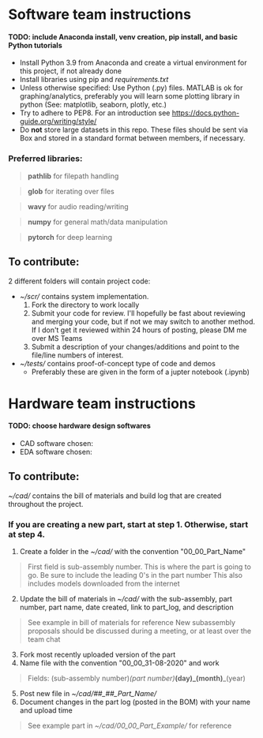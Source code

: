 # Software team instructions

#### TODO: include Anaconda install, venv creation, pip install, and basic Python tutorials
* Install Python 3.9 from Anaconda and create a virtual environment for this project, if not already done
* Install libraries using pip and *requirements.txt*
* Unless otherwise specified: Use Python (.py) files. MATLAB is ok for graphing/analytics, preferably you will learn some plotting library in python (See: matplotlib, seaborn, plotly, etc.)
* Try to adhere to PEP8. For an introduction see https://docs.python-guide.org/writing/style/
* Do **not** store large datasets in this repo. These files should be sent via Box and stored in a standard format between members, if necessary.

### Preferred libraries:
> **pathlib** for filepath handling

> **glob** for iterating over files

> **wavy** for audio reading/writing

> **numpy** for general math/data manipulation

> **pytorch** for deep learning

## To contribute:
2 different folders will contain project code:
* *~/scr/* contains system implementation.
    1. Fork the directory to work locally
    2. Submit your code for review.
        I'll hopefully be fast about reviewing and merging your code, but if not we may switch to another method.
        If I don't get it reviewed within 24 hours of posting, please DM me over MS Teams
    3. Submit a description of your changes/additions and point to the file/line numbers of interest.
* *~/tests/* contains proof-of-concept type of code and demos
    * Preferably these are given in the form of a jupter notebook (.ipynb)

# Hardware team instructions
#### TODO: choose hardware design softwares
* CAD software chosen:
* EDA software chosen:

## To contribute:
*~/cad/* contains the bill of materials and build log that are created throughout the project.
### If you are creating a new part, start at step 1. Otherwise, start at step 4.
1. Create a folder in the *~/cad/* with the convention "00_00_Part_Name"
> First field is sub-assembly number. This is where the part is going to go.
> Be sure to include the leading 0's in the part number
> This also includes models downloaded from the internet
2. Update the bill of materials in *~/cad/* with the sub-assembly, part number, part name, date created, link to part_log, and description
> See example in bill of materials for reference
> New subassembly proposals should be discussed during a meeting, or at least over the team chat
3. Fork most recently uploaded version of the part
4. Name file with the convention "00_00_31-08-2020" and work
> Fields: (sub-assembly number)_(part number)_**(day)_(month)**_(year)
5. Post new file in *~/cad/##_##_Part_Name/*
6. Document changes in the part log (posted in the BOM) with your name and upload time
> See example part in  *~/cad/00_00_Part_Example/* for reference
